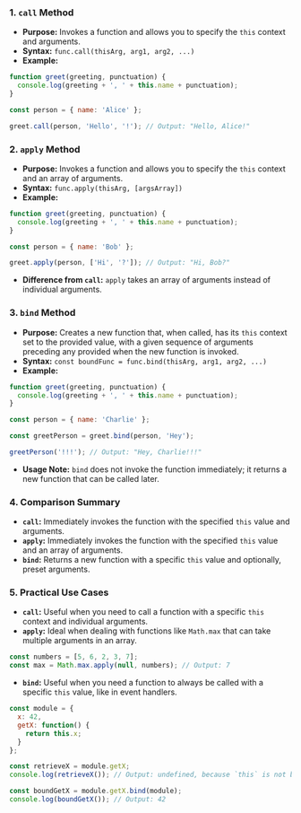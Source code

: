 ### 1. `call` Method

* **Purpose:** Invokes a function and allows you to specify the `this` context and arguments.
* **Syntax:** `func.call(thisArg, arg1, arg2, ...)`
* **Example:**
```javascript
function greet(greeting, punctuation) {
  console.log(greeting + ', ' + this.name + punctuation);
}

const person = { name: 'Alice' };

greet.call(person, 'Hello', '!'); // Output: "Hello, Alice!"
```

### 2. `apply` Method

* **Purpose:** Invokes a function and allows you to specify the `this` context and an array of arguments.
* **Syntax:** `func.apply(thisArg, [argsArray])`
* **Example:**
```javascript
function greet(greeting, punctuation) {
  console.log(greeting + ', ' + this.name + punctuation);
}

const person = { name: 'Bob' };

greet.apply(person, ['Hi', '?']); // Output: "Hi, Bob?"
```
* **Difference from `call`:** `apply` takes an array of arguments instead of individual arguments.

### 3. `bind` Method

* **Purpose:** Creates a new function that, when called, has its `this` context set to the provided value, with a given sequence of arguments preceding any provided when the new function is invoked.
* **Syntax:** `const boundFunc = func.bind(thisArg, arg1, arg2, ...)`
* **Example:**
```javascript
function greet(greeting, punctuation) {
  console.log(greeting + ', ' + this.name + punctuation);
}

const person = { name: 'Charlie' };

const greetPerson = greet.bind(person, 'Hey');

greetPerson('!!!'); // Output: "Hey, Charlie!!!"
```
* **Usage Note:** `bind` does not invoke the function immediately; it returns a new function that can be called later.

### 4. Comparison Summary

* **`call`:** Immediately invokes the function with the specified `this` value and arguments.
* **`apply`:** Immediately invokes the function with the specified `this` value and an array of arguments.
* **`bind`:** Returns a new function with a specific `this` value and optionally, preset arguments.

### 5. Practical Use Cases

* **`call`:** Useful when you need to call a function with a specific `this` context and individual arguments.
* **`apply`:** Ideal when dealing with functions like `Math.max` that can take multiple arguments in an array.
```javascript
const numbers = [5, 6, 2, 3, 7];
const max = Math.max.apply(null, numbers); // Output: 7
```
* **`bind`:** Useful when you need a function to always be called with a specific `this` value, like in event handlers.
```javascript
const module = {
  x: 42,
  getX: function() {
    return this.x;
  }
};

const retrieveX = module.getX;
console.log(retrieveX()); // Output: undefined, because `this` is not bound

const boundGetX = module.getX.bind(module);
console.log(boundGetX()); // Output: 42
```
